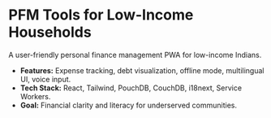 # PFM Tools for Low-Income Households
A user-friendly personal finance management PWA for low-income Indians.
- **Features:** Expense tracking, debt visualization, offline mode, multilingual UI, voice input.
- **Tech Stack:** React, Tailwind, PouchDB, CouchDB, i18next, Service Workers.
- **Goal:** Financial clarity and literacy for underserved communities.
